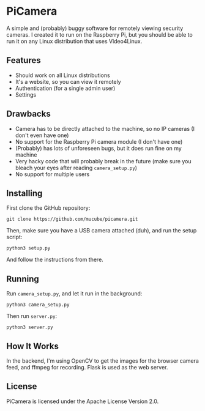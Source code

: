 # PiCamera

A simple and (probably) buggy software for remotely viewing security cameras. I created it to run on the Raspberry Pi, but you should be able to run it on any Linux distribution that uses Video4Linux.

## Features

* Should work on all Linux distributions
* It's a website, so you can view it remotely
* Authentication (for a single admin user)
* Settings

## Drawbacks

* Camera has to be directly attached to the machine, so no IP cameras (I don't even have one)
* No support for the Raspberry Pi camera module (I don't have one)
* (Probably) has lots of unforeseen bugs, but it does run fine on my machine
* Very hacky code that will probably break in the future (make sure you bleach your eyes after reading `camera_setup.py`)
* No support for multiple users

## Installing

First clone the GitHub repository:

```
git clone https://github.com/mucube/picamera.git
```

Then, make sure you have a USB camera attached (duh), and run the setup script:

```
python3 setup.py
```

And follow the instructions from there.

## Running

Run `camera_setup.py`, and let it run in the background:

```
python3 camera_setup.py
```

Then run `server.py`:

```
python3 server.py
```

## How It Works

In the backend, I'm using OpenCV to get the images for the browser camera feed, and ffmpeg for recording. Flask is used as the web server.

## License

PiCamera is licensed under the Apache License Version 2.0.